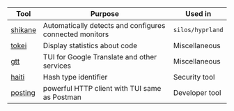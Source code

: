 |Tool|Purpose|Used in|
|----|-------|-------|
|[shikane](https://github.com/hw0lff/shikane)|Automatically detects and configures connected monitors|`silos/hyprland`|
|[tokei](https://github.com/XAMPPRocky/tokei)|Display statistics about code|Miscellaneous|
|[gtt](https://github.com/eeeXun/gtt)|TUI for Google Translate and other services|Miscellaneous|
|[haiti](https://github.com/noraj/haiti)|Hash type identifier|Security tool|
|[posting](https://github.com/darrenburns/posting)|powerful HTTP client with TUI same as Postman|Developer tool|
